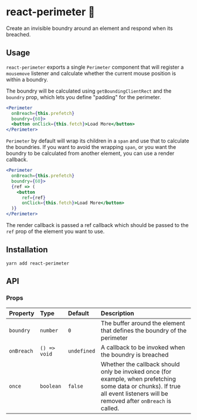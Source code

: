 # react-perimeter 🚧

Create an invisible boundry around an element and respond when its breached.


## Usage

`react-perimeter` exports a single `Perimeter` component that will register a `mousemove` listener and calculate whether the current mouse position is within a boundry.

The boundry will be calculated using `getBoundingClientRect` and the `boundry` prop, which lets you define "padding" for the perimeter.

```jsx
<Perimeter
  onBreach={this.prefetch}
  boundry={60}>
  <button onClick={this.fetch}>Load More</button>
</Perimeter>
```

`Perimeter` by default will wrap its children in a `span` and use that to calculate the boundries. If you want to avoid the wrapping `span`, or you want the boundry to be calculated from another element, you can use a render callback.

```jsx
<Perimeter
  onBreach={this.prefetch}
  boundry={60}>
  {ref => (
    <button
      ref={ref}
      onClick={this.fetch}>Load More</button>
  )}
</Perimeter>
```
The render callback is passed a ref callback which should be passed to the `ref` prop of the element you want to use.

## Installation

```
yarn add react-perimeter
```


## API

### Props

Property  	| 	Type		|	Default		|	  Description
:-----------------------|:-----------------------------|:--------------|:--------------------------------
`boundry` |   `number` | `0` | The buffer around the element that defines the boundry of the perimeter
`onBreach` | `() => void` | `undefined` | A callback to be invoked when the boundry is breached
`once` | `boolean` | `false` | Whether the callback should only be invoked once (for example, when prefetching some data or chunks). If true all event listeners will be removed after `onBreach` is called.

